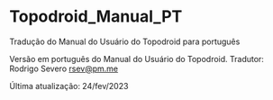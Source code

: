 # Topodroid_Manual_PT
Tradução do Manual do Usuário do Topodroid para português

Versão em português do Manual do Usuário do Topodroid.
Tradutor: Rodrigo Severo <rsev@pm.me>

Última atualização: 24/fev/2023
